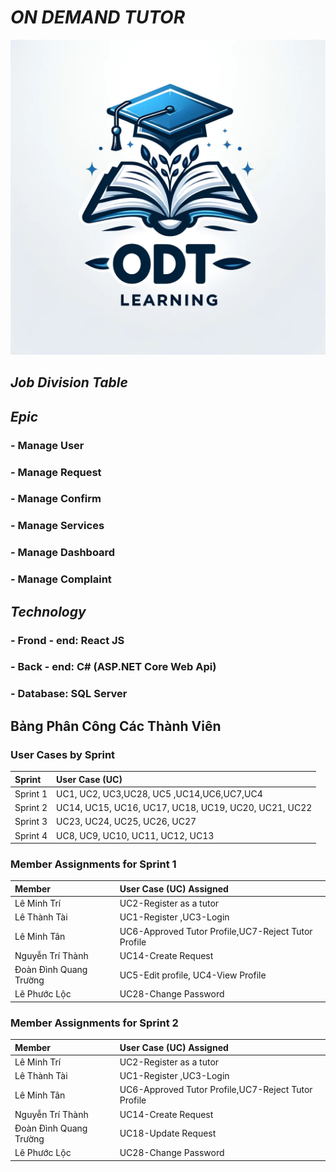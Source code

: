 # _ON DEMAND TUTOR_ 
![My Image](images/z5520680443558_906c7220fd17b60865cf37008a573767.jpg)
## ___Job Division Table___

## ___Epic___
### - Manage User 
### - Manage Request
### - Manage Confirm
### - Manage Services
### - Manage Dashboard
### - Manage Complaint

## ___Technology___
### - Frond - end: React JS
### - Back - end: C# (ASP.NET Core Web Api)
### - Database: SQL Server


## __Bảng Phân Công Các Thành Viên__
### User Cases by Sprint

| Sprint   | User Case (UC)             |
| :------- | :------------------------- |
| Sprint 1 | UC1, UC2, UC3,UC28, UC5 ,UC14,UC6,UC7,UC4    |
| Sprint 2 |UC14, UC15, UC16, UC17, UC18, UC19, UC20, UC21, UC22 |
| Sprint 3 |  UC23, UC24, UC25, UC26, UC27 |
| Sprint 4 | UC8, UC9, UC10, UC11, UC12, UC13    |

### Member Assignments for Sprint 1

| Member   | User Case (UC) Assigned    |  
| :------- | :------------------------- |
| Lê Minh Trí | UC2-Register as a tutor |  
| Lê Thành Tài | UC1-Register ,UC3-Login | 
| Lê Minh Tân | UC6-Approved Tutor Profile,UC7-Reject Tutor Profile |
| Nguyễn Trí Thành | UC14-Create Request |
| Đoàn Đình Quang Trường | UC5-Edit profile, UC4-View Profile | 
| Lê Phước Lộc | UC28-Change Password |


### Member Assignments for Sprint 2

| Member   | User Case (UC) Assigned    |  
| :------- | :------------------------- |
| Lê Minh Trí | UC2-Register as a tutor |  
| Lê Thành Tài | UC1-Register ,UC3-Login | 
| Lê Minh Tân | UC6-Approved Tutor Profile,UC7-Reject Tutor Profile |
| Nguyễn Trí Thành | UC14-Create Request |
| Đoàn Đình Quang Trường | UC18-Update Request | 
| Lê Phước Lộc | UC28-Change Password |

